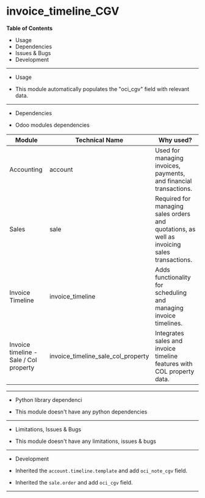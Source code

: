 # invoice_timeline_CGV

**Table of Contents**

* Usage
* Dependencies
* Issues & Bugs
* Development

---

* Usage

* This module automatically populates the "oci_cgv" field with relevant data.

---

* Dependencies

* Odoo modules dependencies

| Module         | Technical Name | Why used?                                                                                        |
|----------------|----------------|--------------------------------------------------------------------------------------------------|
|Accounting	 |  account	  |Used for managing invoices, payments, and financial transactions.                                 |
|Sales           |  sale          |Required for managing sales orders and quotations, as well as invoicing sales transactions.       |
|Invoice Timeline|invoice_timeline|Adds functionality for scheduling and managing invoice timelines.                                 |
|Invoice timeline - Sale / Col property |invoice_timeline_sale_col_property	|Integrates sales and invoice timeline features with COL property data.

---

* Python library dependenci

* This module doesn't have any python dependencies

---

* Limitations, Issues & Bugs

* This module doesn't have any limitations, issues & bugs

---

* Development

* Inherited the `account.timeline.template` and add `oci_note_cgv` field.
* Inherited the `sale.order` and add `oci_cgv` field.

---
